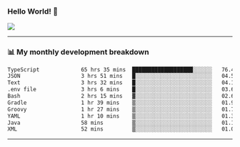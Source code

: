 ### Hello World! 👋

<a>
  <img align="center" src="https://github-readme-stats.vercel.app/api?username=megatunger&count_private=true&include_all_commits=true&bg_color=30,56CCF2,2F80ED&title_color=fff&text_color=fff" />
</a>

------
### 📊 My monthly development breakdown

<!--START_SECTION:waka-->

```txt
TypeScript             65 hrs 35 mins  ███████████████████░░░░░░   76.48 %
JSON                   3 hrs 51 mins   █░░░░░░░░░░░░░░░░░░░░░░░░   04.50 %
Text                   3 hrs 32 mins   █░░░░░░░░░░░░░░░░░░░░░░░░   04.13 %
.env file              3 hrs 6 mins    █░░░░░░░░░░░░░░░░░░░░░░░░   03.63 %
Bash                   2 hrs 15 mins   ▓░░░░░░░░░░░░░░░░░░░░░░░░   02.63 %
Gradle                 1 hr 39 mins    ▒░░░░░░░░░░░░░░░░░░░░░░░░   01.93 %
Groovy                 1 hr 27 mins    ▒░░░░░░░░░░░░░░░░░░░░░░░░   01.70 %
YAML                   1 hr 10 mins    ▒░░░░░░░░░░░░░░░░░░░░░░░░   01.38 %
Java                   58 mins         ▒░░░░░░░░░░░░░░░░░░░░░░░░   01.13 %
XML                    52 mins         ▒░░░░░░░░░░░░░░░░░░░░░░░░   01.02 %
```

<!--END_SECTION:waka-->

------
